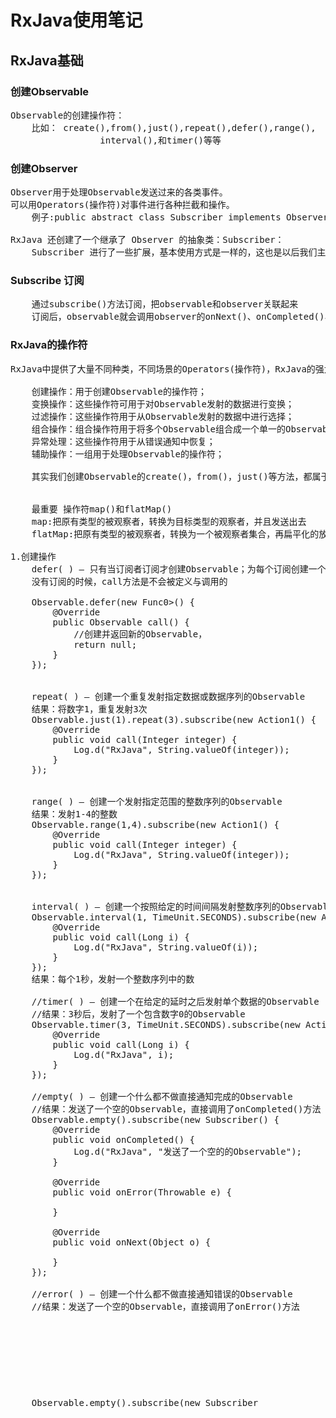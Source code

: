 # RxJava使用笔记

## RxJava基础

### 创建Observable 
<pre>
Observable的创建操作符：
	比如： create(),from(),just(),repeat(),defer(),range(),
				 interval(),和timer()等等
</pre>

### 创建Observer
<pre>
Observer用于处理Observable发送过来的各类事件。
可以用Operators(操作符)对事件进行各种拦截和操作。
    例子:public abstract class Subscriber<T> implements Observer<T>

RxJava 还创建了一个继承了 Observer 的抽象类：Subscriber：
    Subscriber 进行了一些扩展，基本使用方式是一样的，这也是以后我们主要用到的一个类
</pre>

### Subscribe 订阅
<pre>
    通过subscribe()方法订阅，把observable和observer关联起来
	订阅后，observable就会调用observer的onNext()、onCompleted()、onError()等方法。
</pre>

### RxJava的操作符
<pre>
RxJava中提供了大量不同种类，不同场景的Operators(操作符)，RxJava的强大性就来自于它所定义的操作符。主要分类：

    创建操作：用于创建Observable的操作符；
    变换操作：这些操作符可用于对Observable发射的数据进行变换；
    过滤操作：这些操作符用于从Observable发射的数据中进行选择；
    组合操作：组合操作符用于将多个Observable组合成一个单一的Observable；
    异常处理：这些操作符用于从错误通知中恢复；
    辅助操作：一组用于处理Observable的操作符；

    其实我们创建Observable的create()，from()，just()等方法，都属于创建操作符。那么，让我们通过代码，来看看各种操作符的实现。


    最重要 操作符map()和flatMap()
    map:把原有类型的被观察者，转换为目标类型的观察者，并且发送出去
    flatMap:把原有类型的被观察者，转换为一个被观察者集合，再扁平化的放入一个新的被观察者，最后发送出去

1.创建操作
    defer( ) — 只有当订阅者订阅才创建Observable；为每个订阅创建一个新的Observable
    没有订阅的时候，call方法是不会被定义与调用的

    Observable.defer(new Func0<Observable<Object>>() {
        @Override
        public Observable<Object> call() {
            //创建并返回新的Observable，
            return null;
        }
    });


    repeat( ) — 创建一个重复发射指定数据或数据序列的Observable
    结果：将数字1，重复发射3次
    Observable.just(1).repeat(3).subscribe(new Action1<Integer>() {
        @Override
        public void call(Integer integer) {
            Log.d("RxJava", String.valueOf(integer));
        }
    });


    range( ) — 创建一个发射指定范围的整数序列的Observable
    结果：发射1-4的整数
    Observable.range(1,4).subscribe(new Action1<Integer>() {
        @Override
        public void call(Integer integer) {
            Log.d("RxJava", String.valueOf(integer));
        }
    });


    interval( ) — 创建一个按照给定的时间间隔发射整数序列的Observable
    Observable.interval(1, TimeUnit.SECONDS).subscribe(new Action1<Long>() {
        @Override
        public void call(Long i) {
            Log.d("RxJava", String.valueOf(i));
        }
    });
    结果：每个1秒，发射一个整数序列中的数

    //timer( ) — 创建一个在给定的延时之后发射单个数据的Observable
    //结果：3秒后，发射了一个包含数字0的Observable
    Observable.timer(3, TimeUnit.SECONDS).subscribe(new Action1<Long>() {
        @Override
        public void call(Long i) {
            Log.d("RxJava", i);
        }
    });

    //empty( ) — 创建一个什么都不做直接通知完成的Observable
    //结果：发送了一个空的Observable，直接调用了onCompleted()方法
    Observable.empty().subscribe(new Subscriber<Object>() {
        @Override
        public void onCompleted() {
            Log.d("RxJava", "发送了一个空的的Observable");
        }

        @Override
        public void onError(Throwable e) {

        }

        @Override
        public void onNext(Object o) {

        }
    });

    //error( ) — 创建一个什么都不做直接通知错误的Observable
    //结果：发送了一个空的Observable，直接调用了onError()方法
    Observable.empty().subscribe(new Subscriber<Object>() {
        @Override
        public void onCompleted() {

        }

        @Override
        public void onError(Throwable e) {
           Log.d("RxJava", "发送了一个空的的Observable");
        }

        @Override
        public void onNext(Object o) {

        }
    });


2.变换操作
    scan( ) — 对Observable发射的每一项数据应用一个函数，然后按顺序依次发射每一个值
    结果：将自定义函数应用于数据序列，并将这个函数的结果作为函数下一次的参数1使用，1+0=1，1+2=3 ，3+3=6
    注意：scan返回值是key的值，value还是原来just的那些内容

    Observable.just(1, 2, 3)
        .scan(new Func2<Integer, Integer, Integer>() {
            @Override
            public Integer call(Integer integer, Integer integer2) {
                //自定义函数
                return integer + integer2;
            }
        })
        .subscribe(new Action1<Integer>() {
            @Override
            public void call(Integer integer) {
                Log.d("RxJava", String.valueOf(integer));
            }
    });

    groupBy( ) — 将Observable分拆为Observable集合，将原始Observable发射的数据按Key分组，每一个Observable发射一组不同的数据
    结果：在第一个func1函数中，设置key，最后生成一个Observable集合，并把每一个groupedObservable，并依次发射出去

    Observable.just(1, 2, 3, 4)
        .groupBy(new Func1<Integer, Integer>() {
            @Override
            public Integer call(Integer integer) {
                //这里返回的结果为key
                return integer + 1;
            }
        })
        .subscribe(new Action1<GroupedObservable<Integer, Integer>>() {
            @Override
            public void call(GroupedObservable<Integer, Integer> groupedObservable) {

                groupedObservable.subscribe(new Action1<Integer>() {
                    @Override
                    public void call(Integer integer) {
                        Log.d("RxJava", "key:" + groupedObservable.getKey() + ",value:" + integer);
                    }
                });
            }
        });

    buffer( ) — 它定期从Observable收集数据到一个集合，然后把这些数据集合打包发射，而不是一次发射一个
    结果：buffer()有两个参数count和skip，count指定List的大小，skip指定每次发射一个List需要跳过几个数；buffer(2, 1)：每组2个数，每次跳过1个数，结果如下：
    keye.com.rxjavaobserver D/RxJava: [1, 2]
    keye.com.rxjavaobserver D/RxJava: [4, 5]
    keye.com.rxjavaobserver D/RxJava: [7]

    Observable.just(1, 2, 3, 4,5,6,7)
                  .buffer(2, 1)
                  .subscribe(new Action1<List<Integer>>() {
                      @Override
                      public void call(List<Integer> integers) {
                        Log.d("RxJava", integers + "");
                      }
        });

    window()  定期将来自Observable的数据分拆成一些Observable窗口，然后发射这些窗口，而不是每次发射一项

    Observable.just(1, 2, 3, 4, 5, 6, 7)
                  .window(2, 2)
                  .subscribe(new Action1<Observable<Integer>>() {
                      @Override
                      public void call(Observable<Integer> observable) {
                          Log.d("RxJava", "window" );
                          observable.subscribe(new Action1<Integer>() {
                              @Override
                              public void call(Integer integer) {
                                  Log.d("RxJava", integer + "");
                              }
                          });
                      }
        });

    结果：window()操作符和buffer()类似，都是缓存一段数据集合，再打包发射出去
    buffer返回的是集合类数据结果，而window返回的是observable的单一结果，但是是连续一段时间内发，所以都是缓存一部分数据在发送出去

3.过滤操作
    filter( ) — 过滤数据
    Observable.just(1, 2, 3, 4, 5, 6)
            .filter(new Func1<Integer, Boolean>() {
                @Override
                public Boolean call(Integer integer) {
                    //从数组中，筛选偶数
                    return integer % 2 == 0;
                }
            }).subscribe(new Action1<Integer>() {
                @Override
                 public void call(Integer i) {
                    Log.d("RxJava", String.valueOf(i));
            }
    });

    结果：
    11-06 03:42:04.747 4213-4213/? D/RxJava: 2
    11-06 03:42:04.747 4213-4213/? D/RxJava: 4
    11-06 03:42:04.747 4213-4213/? D/RxJava: 6


    takeLast( ) — 只发射最后的N项数据

    Observable.just(1, 2, 3, 4, 5, 6)
        .takeLast(3)  //取最后3项数据
        .subscribe(new Action1<Integer>() {
            @Override
            public void call(Integer i) {
                Log.d("RxJava", String.valueOf(i));
            }
        });
    结果：
    11-06 03:44:18.307 6379-6379/keye.com.rxjavaobserver D/RxJava: 4
    11-06 03:44:18.307 6379-6379/keye.com.rxjavaobserver D/RxJava: 5
    11-06 03:44:18.307 6379-6379/keye.com.rxjavaobserver D/RxJava: 6


    last( ) — 只发射最后的一项数据
    Observable.just(1, 2, 3, 4, 5, 6)
            .last()
            .subscribe(new Action1<Integer>() {
                @Override
                public void call(Integer i) {
                    Log.d("RxJava", String.valueOf(i));
                }
            });
    结果：
    11-06 03:49:46.710 6582-6582/? D/RxJava: 6


    skip( ) — 跳过开始的N项数据
    Observable.just(1, 2, 3, 4, 5, 6)
            .skip(3)
            .subscribe(new Action1<Integer>() {
                @Override
                public void call(Integer i) {
                    Log.d("RxJava", String.valueOf(i));
                }
            });
    结果：
    11-06 03:49:46.710 6582-6582/? D/RxJava: 4
    11-06 03:49:46.710 6582-6582/? D/RxJava: 5
    11-06 03:49:46.710 6582-6582/? D/RxJava: 6


    take( ) — 只发射开始的N项数据
    Observable.just(1, 2, 3, 4, 5, 6)
            .take(3)
            .subscribe(i -> {
                Log.d("RxJava", String.valueOf(i));
            });
    结果：
    11-06 03:49:46.710 6582-6582/? D/RxJava: 1
    11-06 03:49:46.710 6582-6582/? D/RxJava: 2
    11-06 03:49:46.710 6582-6582/? D/RxJava: 3

    first( ) and takeFirst( ) — 只发射第一项数据，或者满足某种条件的第一项数据
    Observable.just(1, 2, 3, 4, 5, 6)
            .first()
            .subscribe(i -> {
                Log.d("RxJava", String.valueOf(i));
            });
    结果：
    11-06 03:49:46.710 6582-6582/? D/RxJava: 1


    elementAt( ) — 发射第N项数据
    Observable.just(1, 2, 3, 4, 5, 6)
            .elementAt(3)
            .subscribe(i -> {
                Log.d("RxJava", String.valueOf(i));
            });
    结果：
    11-06 03:49:46.710 6582-6582/? D/RxJava: 4

    sample( ) or throttleLast( ) — 定期发射Observable最近的数据
    Observable.interval(1,TimeUnit.SECONDS)
            .sample(4, TimeUnit.SECONDS)
            .subscribe(i -> {
                Log.d("RxJava", String.valueOf(i));
            });
    结果：interval()每隔一秒发送整数序列，sample()每隔4秒，获取Observable的数据，结果如下：
    -16618/keye.com.rxjavaobserver D/RxJava: 3
    -16618/keye.com.rxjavaobserver D/RxJava: 6
    -16618/keye.com.rxjavaobserver D/RxJava: 10
    -16618/keye.com.rxjavaobserver D/RxJava: 14
    -16618/keye.com.rxjavaobserver D/RxJava: 18
    -16618/keye.com.rxjavaobserver D/RxJava: 22


    debounce( ) — 只有当Observable在指定的时间后还没有发射数据时，才发射一个数据
    Observable.create(new Observable.OnSubscribe<Integer>() {
        @Override
        public void call(Subscriber<? super Integer> subscriber) {
            try {
                for (int i = 1; i < 10; i++) {
                    subscriber.onNext(i);
                    Thread.sleep(i * 1000); //每次发送，延迟i*1秒
                }
                subscriber.onCompleted();
            } catch (Exception e) {
                subscriber.onError(e);
            }
        }
    })
            .subscribeOn(Schedulers.newThread())
            .debounce(3000, TimeUnit.MILLISECONDS) //3秒没有数据，则发送
            .subscribe(new Action1<Integer>() {
                @Override
                public void call(Integer integer) {
                    Log.d("RxJava", String.valueOf(integer));
                }
            });
    结果：前3个数延迟短，没有触发debounce()操作符，第4个数延迟3秒，debounce()生效
    30534-30550/keye.com.rxjavaobserver D/RxJava: 4
    30534-30550/keye.com.rxjavaobserver D/RxJava: 5
    30534-30550/keye.com.rxjavaobserver D/RxJava: 6
    30534-30550/keye.com.rxjavaobserver D/RxJava: 7
    30534-30550/keye.com.rxjavaobserver D/RxJava: 8


    distinct( ) — 过滤掉重复数据
    Observable.just(1, 2, 1, 4, 1, 6)
            .distinct()
            .subscribe(i -> {
                Log.d("RxJava", String.valueOf(i));
            });
    结果：
    11-06 04:38:49.987 19504-19504/keye.com.rxjavaobserver D/RxJava: 1
    11-06 04:38:49.987 19504-19504/keye.com.rxjavaobserver D/RxJava: 2
    11-06 04:38:49.987 19504-19504/keye.com.rxjavaobserver D/RxJava: 4
    11-06 04:38:49.988 19504-19504/keye.com.rxjavaobserver D/RxJava: 6


    ofType( ) — 只发射指定类型的数据
    Observable.just(1, "2", 3, "4", 5, 6)
            .ofType(Integer.class)
            .subscribe(i -> {
                Log.d("RxJava", String.valueOf(i));
            });
    结果：
    11-06 04:44:28.321 25785-25785/keye.com.rxjavaobserver D/RxJava: 1
    11-06 04:44:28.321 25785-25785/keye.com.rxjavaobserver D/RxJava: 3
    11-06 04:44:28.321 25785-25785/keye.com.rxjavaobserver D/RxJava: 5
    11-06 04:44:28.321 25785-25785/keye.com.rxjavaobserver D/RxJava: 6
    
    ThrottleFirst 
        操作符则会定期发射这个时间段里源Observable发射的第一个数据
        一般用于Android的消除抖动，防止误按
    
    switchMap
        和flatMap()很像，除了一点:当源Observable发射一个新的数据项时，如果旧数据项订阅还未完成，就取消旧订阅数据和停止监视那个数据项产生的Observable,开始监视新的数据项.
</pre>

### 线程控制-Scheduler
<pre>
1.Scheduler的API：
用于控制操作符和被观察者事件，所执行的线程
不同的调度器，对应不同的线程

调度器的分类
Schedulers.immediate():默认线程
Schedulers.newThread():新建线程
Schedulers.io():适用于I/O操作(线程池)
Schedulers.computation():适用于计算工作（线程池）
Schedulers.trampoline():当前线程，队列执行

如何进行线程调度?
subscribeOn():指定subscribe()所发生的线程，即Observable.OnSubscribe被激活时所处的线程。或者叫事件产生的线程
observeOn():指定Subscriber所运行的线程。获取叫时间消费的线程

在哪里产生事件就在那里消费事件，但是消费事件的时候可以选择多种线程调度方式，但是生产仅有一种方式
subscribeOn仅仅调用离自己最近的线程，所以只能调用一次
observeOn能调用多次

</pre>

### RxAndroid使用
<pre>
    由于Rx已经将各种各样的内容从RxAndroid中分开，所以RxAndriod使用的仅仅留下Android的调度器，即AndroidSchedulers.MainThread和AndroidSchedulers.from(looper)


</pre>

### doOnSubscribe
<pre>
    Rxandroid中doOnSubscribe()，如何指定其运行的线程？
    
    在订阅后，事件发射前，执行一些代码,会使用doOnSubscribe(Action0(){}),该方法的线程为注册订阅的线程为主，可以是主线程，可以是子线程。
</pre>

### Subscription
<pre>
    RxJava中有个叫做Subscription的接口,可以用来取消订阅.
</pre>

### RxBinding 
<pre>
    使用场景:
        1.防抖处理
        2.选中状态联动
        3.自动补全Text
          
</pre>

### 重点，View的取消订阅
<pre>
    请注意一个问题，由于RxBinding订阅的时候，我们的View是被使用的，退出页面时，由于存在绑定，所以当前页面(Activity/Fragment)都是不能结束掉的，因为存在View的实例引用，
    所以必须在onDestory中取消订阅
</pre>

### checkNotNull(T)
<pre>
    Guava中提供了一个作参数检查的工具类--Preconditions, 静态导入这个类, 可以大大地简化代码中对于参数的预判断和处理.
    
    import static com.google.common.base.Preconditions.*;
    在以前, 我们需要判断一个参数不为空的话, 需要像下面这样写
    
    public void testMethod(Object obj) {
        if (obj == null) {
            throw new NullPointerException();
        }
        // ... other operations
    }
     每次都要添加if语句来做判断, 重复的工作会做好多次. 使用Preconditions可以简化成下面这样
    
    public void testMethod(Object obj) {
        Object other = checkNotNull(obj);
        // ... other operations
    }
     checkNotNull会检查参数是否为null, 当为null的时候会抛出NullPointerException, 否则直接返回参数.
    
    checkNotNull, checkArgument和checkState, 都有三种形式的参数:
    
    public static <T> T checkNotNull(T reference), 只包含需要判断的对象, 无其他多余的参数, 抛出的异常不带有任何异常信息
    public static <T> T checkNotNull(T reference, @Nullable Object errorMessage), 包含一个错误信息的额外参数, 抛出的异常带有errorMessage.toString()的异常信息
    public static <T> T checkNotNull(T reference, @Nullable String errorMessageTemplate, @Nullable Object... errorMessageArgs), 这种是printf风格的错误信息, 后面是变参, errorMessageTemplate可以使用一些占位符. 例如可以这样写
     
    
    checkArgument(i >= 0, "Argument was %s but expected nonnegative", i);
    checkArgument(i < j, "Expected i < j, but %s > %s", i, j);
    捕获异常后可以获取自定义的详细错误信息, 对于调试来说很有帮助, 而且代码也很简洁. 例如,
    
    Object obj = null;
    try {
        checkNotNull(obj, "cannot be null");
    } catch(Exception e) {
        System.out.println(e.getMessage());
    }
     运行后可
</pre>

### MainThreadSubscription（MainThreadSubscription类主要在意的就是unsubscribe的执行线程，这里采取一切方式保证其在主线程中执行。）
<pre>
    verifyMainThread:判断是否是主线程操作
</pre>

### Retrofit
<pre>
        @GET("/{owner}/{txt}/master/jsondata")
        Call<List<String>> itemDatas(@Path("owner")String owner,@Path("txt")String repo);
        
        @POST("/{owner}/{txt}/master/jsondata")
        Call<List<String>> itemDatas(@Path("owner")String owner,@Path("txt")String repo);
        
        @POST("/form")
        @FormUrlEncoded
        Call<ResponseBody> testFormUrlEncoded1(@Field("username") String name, @Field("age") int age);
                
        @GET //当有URL注解时，这里的URL就省略了
        //Query 为 key ，传入参数为value
        Call<ResponseBody> testUrlAndQuery(@Url String url, @Query("showAll") boolean showAll);        
</pre>
